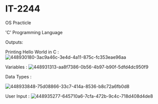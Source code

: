 # IT-2244
OS Practicle

'C' Programming Language

Outputs:

Printing Hello World in C :
![448930180-3ac9a46c-3e4d-4a11-875c-fc353eae96aa](https://github.com/user-attachments/assets/bfd9b4fe-e245-4c34-8851-9a60ecdd009f)


Variables :
![448931313-aa8f7386-0b56-4b97-b90f-5dfd4dc950f9](https://github.com/user-attachments/assets/a1d87f83-c3f4-4912-8859-7dbfe832fe68)


Data Types :

![448933848-75d08866-33c7-414a-8536-b8c72a6fb0d8](https://github.com/user-attachments/assets/bca5d397-12ea-4cc7-94c7-2dc680ef4935)

User Input :
![448935277-645710a6-7cfa-472b-9c4c-718d408d4de8](https://github.com/user-attachments/assets/8765349b-8933-4565-b4a0-fe62b5cf27d9)
